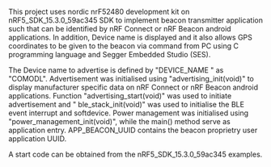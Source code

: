 This project uses nordic nrF52480 development kit on nRF5_SDK_15.3.0_59ac345 SDK to implement beacon transmitter application such that can be identified by nRF Connect or nRF Beacon android applications. In addition, Device name is displayed and it also allows GPS coordinates to be given to the beacon via command from PC using C programming language and Segger Embedded Studio (SES).

The Device name to advertise is defined by "DEVICE_NAME " as "COMODL". Advertisement was initialised using "advertising_init(void)" to display manufacturer specific data on nRF Connect or nRF Beacon android applications. Function "advertising_start(void)" was used to initiate advertisement and " ble_stack_init(void)" was used to initialise the BLE event interrupt and softdevice. Power management was initialised using "power_management_init(void)", while the main() method serve as application entry. APP_BEACON_UUID contains the beacon proprietry user application UUID.

A start code can be obtained from the nRF5_SDK_15.3.0_59ac345 examples.



